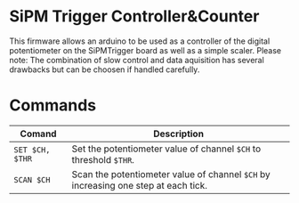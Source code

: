 # SiPM Trigger Controller&Counter
This firmware allows an arduino to be used as a controller of the digital potentiometer on the SiPMTrigger board
as well as a simple scaler.
Please note: The combination of slow control and data aquisition has several drawbacks but can be choosen if handled carefully.

# Commands

| Comand | Description |
| ------ | ----------- |
| `SET $CH, $THR`| Set the potentiometer value of channel `$CH` to threshold `$THR`. |
| `SCAN $CH`| Scan the potentiometer value of channel `$CH` by increasing one step at each tick. |
